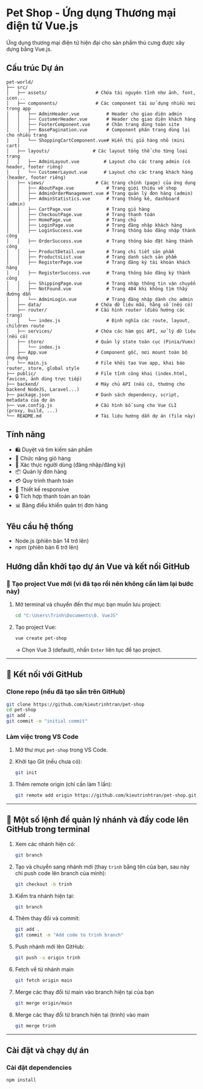 # Pet Shop - Ứng dụng Thương mại điện tử Vue.js

Ứng dụng thương mại điện tử hiện đại cho sản phẩm thú cưng được xây dựng bằng Vue.js.

## Cấu trúc Dự án

```
pet-world/
├── src/
│   ├── assets/                  # Chứa tài nguyên tĩnh như ảnh, font, icon...
│   ├── components/              # Các component tái sử dụng nhiều nơi trong app
│   │   ├── AdminHeader.vue          # Header cho giao diện admin
│   │   ├── CustomerHeader.vue       # Header cho giao diện khách hàng
│   │   ├── FooterComponent.vue      # Chân trang dùng toàn site
│   │   ├── BasePagination.vue       # Component phân trang dùng lại cho nhiều trang
│   │   └── ShoppingCartComponent.vue# Hiển thị giỏ hàng nhỏ (mini cart)
│   ├── layouts/                # Các layout tổng thể cho từng loại trang
│   │   ├── AdminLayout.vue         # Layout cho các trang admin (có header, footer riêng)
│   │   └── CustomerLayout.vue      # Layout cho các trang khách hàng (header, footer riêng)
│   ├── views/                   # Các trang chính (page) của ứng dụng
│   │   ├── AboutPage.vue            # Trang giới thiệu về shop
│   │   ├── AdminOrderManagement.vue # Trang quản lý đơn hàng (admin)
│   │   ├── AdminStatistics.vue      # Trang thống kê, dashboard (admin)
│   │   ├── CartPage.vue             # Trang giỏ hàng
│   │   ├── CheckoutPage.vue         # Trang thanh toán
│   │   ├── HomePage.vue             # Trang chủ
│   │   ├── LoginPage.vue            # Trang đăng nhập khách hàng
│   │   ├── LoginSuccess.vue         # Trang thông báo đăng nhập thành công
│   │   ├── OrderSuccess.vue         # Trang thông báo đặt hàng thành công
│   │   ├── ProductDetail.vue        # Trang chi tiết sản phẩm
│   │   ├── ProductsList.vue         # Trang danh sách sản phẩm
│   │   ├── RegisterPage.vue         # Trang đăng ký tài khoản khách hàng
│   │   ├── RegisterSuccess.vue      # Trang thông báo đăng ký thành công
│   │   ├── ShippingPage.vue         # Trang nhập thông tin vận chuyển
│   │   ├── NotFound.vue             # Trang 404 khi không tìm thấy đường dẫn
│   │   └── AdminLogin.vue           # Trang đăng nhập dành cho admin
│   ├── data/                    # Chứa dữ liệu mẫu, hằng số (nếu có)
│   ├── router/                  # Cấu hình router (điều hướng các trang)
│   │   └── index.js                 # Định nghĩa các route, layout, children route
│   ├── services/                # Chứa các hàm gọi API, xử lý dữ liệu (nếu có)
│   ├── store/                   # Quản lý state toàn cục (Pinia/Vuex)
│   │   └── index.js
│   ├── App.vue                  # Component gốc, nơi mount toàn bộ ứng dụng
│   └── main.js                  # File khởi tạo Vue app, khai báo router, store, global style
├── public/                      # File tĩnh công khai (index.html, favicon, ảnh dùng trực tiếp)
├── backend/                     # Máy chủ API (nếu có, thường cho backend NodeJS, Laravel...)
├── package.json                 # Danh sách dependency, script, metadata của dự án
├── vue.config.js                # Cấu hình bổ sung cho Vue CLI (proxy, build, ...)
└── README.md                    # Tài liệu hướng dẫn dự án (file này)
```

## Tính năng

- 🛍️ Duyệt và tìm kiếm sản phẩm
- 🛒 Chức năng giỏ hàng
- 👤 Xác thực người dùng (đăng nhập/đăng ký)
- 📦 Quản lý đơn hàng
- 💳 Quy trình thanh toán
- 📱 Thiết kế responsive
- 🔒 Tích hợp thanh toán an toàn
- 📊 Bảng điều khiển quản trị đơn hàng

## Yêu cầu hệ thống

- Node.js (phiên bản 14 trở lên)
- npm (phiên bản 6 trở lên)

## Hướng dẫn khởi tạo dự án Vue và kết nối GitHub

### 🚀 Tạo project Vue mới (vì đã tạo rồi nên không cần làm lại bước này)

1. Mở terminal và chuyển đến thư mục bạn muốn lưu project:

   ```bash
   cd "C:\Users\Trinh\Documents\0. VueJS"
   ```
2. Tạo project Vue:

   ```bash
   vue create pet-shop
   ```

   → Chọn Vue 3 (default), nhấn `Enter` liên tục để tạo project.

---

## 🔗 Kết nối với GitHub

### Clone repo (nếu đã tạo sẵn trên GitHub)

```bash
git clone https://github.com/kieutrinhtran/pet-shop
cd pet-shop
git add .
git commit -m "initial commit"
```

### Làm việc trong VS Code

1. Mở thư mục `pet-shop` trong VS Code.
2. Khởi tạo Git (nếu chưa có):

   ```bash
   git init
   ```
3. Thêm remote origin (chỉ cần làm 1 lần):

   ```bash
   git remote add origin https://github.com/kieutrinhtran/pet-shop.git
   ```

---

## 🌿 Một số lệnh để quản lý nhánh và đẩy code lên GitHub trong terminal

1. Xem các nhánh hiện có:

   ```bash
   git branch
   ```
2. Tạo và chuyển sang nhánh mới (thay `trinh` bằng tên của bạn, sau này chỉ push code lên branch của mình):

   ```bash
   git checkout -b trinh
   ```
3. Kiểm tra nhánh hiện tại:

   ```bash
   git branch
   ```
4. Thêm thay đổi và commit:

   ```bash
   git add .
   git commit -m "Add code to trinh branch"
   ```
5. Push nhánh mới lên GitHub:

   ```bash
   git push -u origin trinh
   ```
6. Fetch về từ nhánh main
   ```bash
   git fetch origin main
   ```
7. Merge các thay đổi từ main vào branch hiện tại của bạn
   ```bash
   git merge origin/main
   ```
8. Merge các thay đổi từ branch hiện tại (trinh) vào main
   ```bash
   git merge trinh
   ```
---

## Cài đặt và chạy dự án

### Cài đặt dependencies
```bash
npm install
```